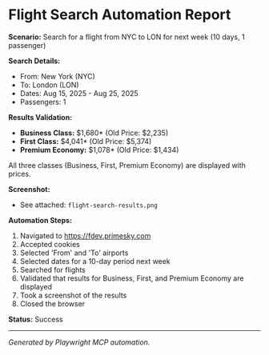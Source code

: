 # Flight Search Automation Report

**Scenario:** Search for a flight from NYC to LON for next week (10 days, 1 passenger)

**Search Details:**
- From: New York (NYC)
- To: London (LON)
- Dates: Aug 15, 2025 - Aug 25, 2025
- Passengers: 1

**Results Validation:**
- **Business Class:** $1,680* (Old Price: $2,235)
- **First Class:** $4,041* (Old Price: $5,374)
- **Premium Economy:** $1,078* (Old Price: $1,434)

All three classes (Business, First, Premium Economy) are displayed with prices.

**Screenshot:**
- See attached: `flight-search-results.png`

**Automation Steps:**
1. Navigated to https://fdev.primesky.com
2. Accepted cookies
3. Selected 'From' and 'To' airports
4. Selected dates for a 10-day period next week
5. Searched for flights
6. Validated that results for Business, First, and Premium Economy are displayed
7. Took a screenshot of the results
8. Closed the browser

**Status:** Success

---
*Generated by Playwright MCP automation.*
